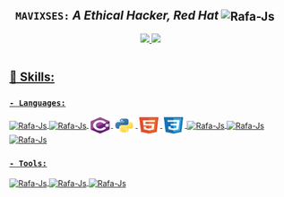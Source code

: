 
## ``` MAVIXSES:``` *A Ethical Hacker, Red Hat* <img align="center" alt="Rafa-Js" height="30" width="40" src="https://cdn.jsdelivr.net/gh/devicons/devicon/icons/redhat/redhat-original.svg">


<div align="center">
  <a href="https://github.com/Mavixses">
  <img height="180em" src="https://github-readme-stats.vercel.app/api?username=Mavixses&show_icons=true&theme=dracula&include_all_commits=true&count_private=true"/>
  <img height="180em" src="https://github-readme-stats.vercel.app/api/top-langs/?username=Mavixses&layout=compact&langs_count=7&theme=dracula"/>
</div>
  

<div style="display: inline_block"><br>
  
  ## 🚀 Skills:
  
  ### ```- Languages:```
  
  <img align="center" alt="Rafa-Js" height="30" width="40" src="https://cdn.jsdelivr.net/gh/devicons/devicon/icons/c/c-original.svg">
  <img align="center" alt="Rafa-Js" height="30" width="40" src="https://cdn.jsdelivr.net/gh/devicons/devicon/icons/cplusplus/cplusplus-original.svg">
  <img align="center" alt="Rafa-Csharp" height="30" width="40" src="https://raw.githubusercontent.com/devicons/devicon/master/icons/csharp/csharp-original.svg">
  
  <img align="center" alt="Rafa-Python" height="30" width="40" src="https://raw.githubusercontent.com/devicons/devicon/master/icons/python/python-original.svg">
  
  <img align="center" alt="Rafa-HTML" height="30" width="40" src="https://raw.githubusercontent.com/devicons/devicon/master/icons/html5/html5-original.svg">
  <img align="center" alt="Rafa-CSS" height="30" width="40" src="https://raw.githubusercontent.com/devicons/devicon/master/icons/css3/css3-original.svg">
  
  <img align="center" alt="Rafa-Js" height="30" width="40" src="https://cdn.jsdelivr.net/gh/devicons/devicon/icons/git/git-original.svg">
  
  
  <img align="center" alt="Rafa-Js" height="30" width="40" src="https://cdn.jsdelivr.net/gh/devicons/devicon/icons/photoshop/photoshop-plain.svg">
  <img align="center" alt="Rafa-Js" height="30" width="40" src="https://cdn.jsdelivr.net/gh/devicons/devicon/icons/premierepro/premierepro-original.svg">
  
  ### ```- Tools:```
  
  
  <img align="center" alt="Rafa-Js" height="30" width="40" src="https://cdn.jsdelivr.net/gh/devicons/devicon/icons/visualstudio/visualstudio-plain.svg">
  <img align="center" alt="Rafa-Js" height="30" width="40" src="https://cdn.jsdelivr.net/gh/devicons/devicon/icons/arduino/arduino-original-wordmark.svg">
  <img align="center" alt="Rafa-Js" height="30" width="40" src="https://cdn.jsdelivr.net/gh/devicons/devicon/icons/debian/debian-original.svg">
  
</div>
  



  
  
  
  
  
  
 
 


  
  
  
<!--
**Mavixses/Mavixses** is a ✨ _special_ ✨ repository because its `README.md` (this file) appears on your GitHub profile.
-->

